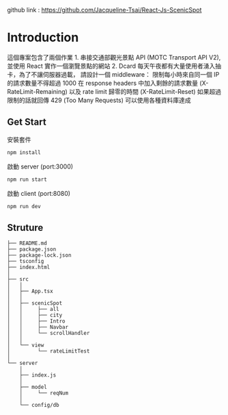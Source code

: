 
github link : https://github.com/Jacqueline-Tsai/React-Js-ScenicSpot

# Introduction

這個專案包含了兩個作業
1. 
	串接交通部觀光景點 API (MOTC Transport API V2),並使用 React 實作一個瀏覽景點的網站
2.
	Dcard 每天午夜都有大量使用者湧入抽卡，為了不讓伺服器過載，
	請設計一個 middleware：
	限制每小時來自同一個 IP 的請求數量不得超過 1000
	在 response headers 中加入剩餘的請求數量 (X-RateLimit-Remaining) 以及 rate limit 歸零的時間 (X-RateLimit-Reset)
	如果超過限制的話就回傳 429 (Too Many Requests)
	可以使用各種資料庫達成

## Get Start

安裝套件

```sh
npm install
```

啟動 server (port:3000)

```sh
npm run start
```
啟動 client (port:8080)

```sh
npm run dev
```

## Struture

```
├── README.md                            
├── package.json 
├── package-lock.json
├── tsconfig
├── index.html
│
├── src
│   │
│   ├── App.tsx
│   │
│   ├── scenicSpot
│   │     ├── all
│   │     ├── city
│   │     ├── Intro
│   │     ├── Navbar	
│   │     └── scrollHandler
│   │
│   └── view
│         └── rateLimitTest
│
└── server
    │
    ├── index.js
    │
    ├── model
    │     └── reqNum
    │
    └── config/db
 



